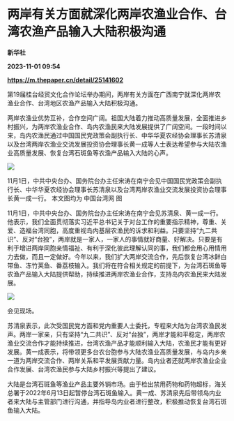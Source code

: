 # 两岸有关方面就深化两岸农渔业合作、台湾农渔产品输入大陆积极沟通
**新华社**

**2023-11-01 09:54**

**https://m.thepaper.cn/detail/25141602**

第19届桂台经贸文化合作论坛举办期间，两岸有关方面在广西南宁就深化两岸农渔业合作、台湾地区农渔产品输入大陆积极沟通。

两岸农渔业优势互补，合作空间广阔。祖国大陆着力推动高质量发展，全面推进乡村振兴，为两岸农渔业合作、岛内农渔民来大陆发展提供了广阔空间。一段时间以来，岛内农渔民通过中国国民党政策会副执行长、中华华夏农经协会理事长苏清泉以及台湾两岸农渔业交流发展投资协会理事长黄一成等人士表达希望参与大陆农渔业高质量发展、恢复台湾石斑鱼等农渔产品输入大陆的心声。

![](https://imagecloud.thepaper.cn/thepaper/image/276/518/708.png)

11月1日，中共中央台办、国务院台办主任宋涛在南宁会见中国国民党政策会副执行长、中华华夏农经协会理事长苏清泉以及台湾两岸农渔业交流发展投资协会理事长黄一成一行。 本文图均为 中国台湾网 图

11月1日，中共中央台办、国务院台办主任宋涛在南宁会见苏清泉、黄一成一行。他表示，我们全面贯彻落实习近平总书记关于对台工作的重要指示精神，尊重、关爱、造福台湾同胞，高度重视岛内基层农渔民的诉求和利益。只要坚持“九二共识”、反对“台独”，两岸就是一家人，一家人的事情就好商量、好解决。只要是有利于增进两岸同胞亲情福祉、有利于深化彼此理解认同的事，我们都会用心用情用力去做，而且一定做好。今年以来，我们扩大两岸交流合作，先后恢复台湾冰鲜白带鱼、冻竹荚鱼、番荔枝输入。我们将在符合相关规定的前提下，为台湾石斑鱼等农渔产品输入大陆提供帮助，持续推进两岸农渔业合作，支持岛内农渔民来大陆发展。

![](https://imagecloud.thepaper.cn/thepaper/image/276/518/709.png)

会见现场。

苏清泉表示，此次受国民党方面和党内重要人士委托，专程来大陆为台湾农渔民发声。两岸一家亲，只有坚持“九二共识”、反对“台独”，两岸才能和平稳定，两岸农渔业交流合作才能持续推进，台湾农渔产品才能顺利输入大陆，农渔民才能有更好发展。黄一成表示，将带领更多台农台胞参与大陆农渔业高质量发展，与岛内乡亲一道为两岸交流合作、两岸关系和平发展贡献力量。岛内业者还就两岸农渔业企业合作发展、台湾农渔民参与大陆乡村振兴等提出了建议。

大陆是台湾石斑鱼等渔业产品主要外销市场。由于检出禁用药物和药物超标，海关总署于2022年6月13日起暂停台湾石斑鱼输入。黄一成、苏清泉先后带领岛内业者来大陆与主管部门进行沟通，并指导岛内业者进行整改，积极推动恢复台湾石斑鱼输入大陆。